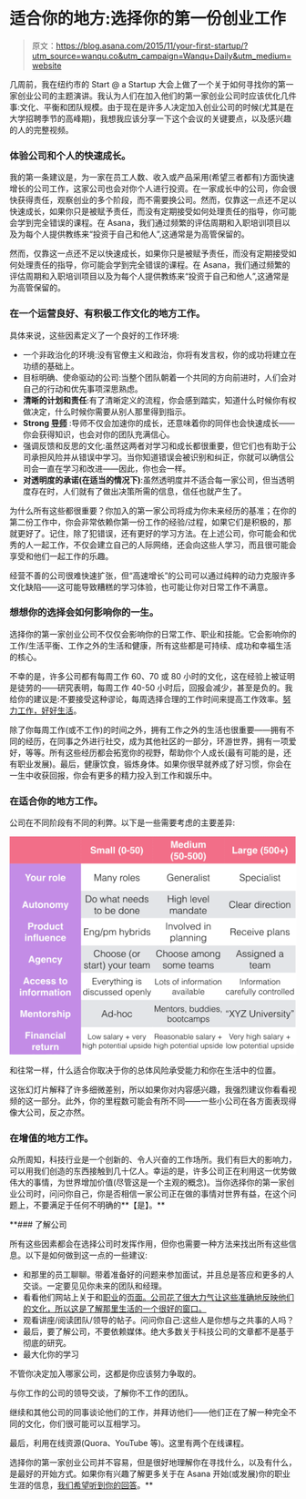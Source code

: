 # 适合你的地方:选择你的第一份创业工作

> 原文：<https://blog.asana.com/2015/11/your-first-startup/?utm_source=wanqu.co&utm_campaign=Wanqu+Daily&utm_medium=website>

几周前，我在纽约市的 Start @ a Startup 大会上做了一个关于如何寻找你的第一家创业公司的主题演讲。我认为人们在加入他们的第一家创业公司时应该优化几件事:文化、平衡和团队规模。由于现在是许多人决定加入创业公司的时候(尤其是在大学招聘季节的高峰期)，我想我应该分享一下这个会议的关键要点，以及感兴趣的人的完整视频。

### 体验公司和个人的快速成长。

我的第一条建议是，为一家在员工人数、收入或产品采用(希望三者都有)方面快速增长的公司工作，这家公司也会对你个人进行投资。在一家成长中的公司，你会很快获得责任，观察创业的多个阶段，而不需要换公司。然而，仅靠这一点还不足以快速成长，如果你只是被赋予责任，而没有定期接受如何处理责任的指导，你可能会学到完全错误的课程。在 Asana，我们通过频繁的评估周期和入职培训项目以及为每个人提供教练来“投资于自己和他人”,这通常是为高管保留的。

然而，仅靠这一点还不足以快速成长，如果你只是被赋予责任，而没有定期接受如何处理责任的指导，你可能会学到完全错误的课程。在 Asana，我们通过频繁的评估周期和入职培训项目以及为每个人提供教练来“投资于自己和他人”,这通常是为高管保留的。

### 在一个运营良好、有积极工作文化的地方工作。

具体来说，这些因素定义了一个良好的工作环境:

*   一个非政治化的环境:没有官僚主义和政治，你将有发言权，你的成功将建立在功绩的基础上。
*   目标明确、使命驱动的公司:当整个团队朝着一个共同的方向前进时，人们会对自己的行动和优先事项深思熟虑。
*   **清晰的计划和责任**:有了清晰定义的流程，你会感到踏实，知道什么时候你有权做决定，什么时候你需要从别人那里得到指示。
*   **Strong [导师](https://blog.asana.com/2015/09/engineering-mentorship-at-asana/)** :导师不仅会加速你的成长，还意味着你的同伴也会快速成长——你会获得知识，也会对你的团队充满信心。
*   强调反馈和反思的文化:虽然这两者对学习和成长都很重要，但它们也有助于公司承担风险并从错误中学习。当你知道错误会被识别和纠正，你就可以确信公司会一直在学习和改进——因此，你也会一样。
*   **对透明度的承诺(在适当的情况下)**:虽然透明度并不适合每一家公司，但当透明度存在时，人们就有了做出决策所需的信息，信任也就产生了。

为什么所有这些都很重要？你加入的第一家公司将成为你未来经历的基准；在你的第二份工作中，你会非常依赖你第一份工作的经验/过程，如果它们是积极的，那就更好了。记住，除了犯错误，还有更好的学习方法。在上述公司，你可能会和优秀的人一起工作，不仅会建立自己的人际网络，还会向这些人学习，而且很可能会享受和他们一起工作的乐趣。

经营不善的公司很难快速扩张，但“高速增长”的公司可以通过纯粹的动力克服许多文化缺陷——这可能导致糟糕的学习体验，也可能让你对日常工作不满意。

### 想想你的选择会如何影响你的一生。

选择你的第一家创业公司不仅仅会影响你的日常工作、职业和技能。它会影响你的工作/生活平衡、工作之外的生活和健康，所有这些都是可持续、成功和幸福生活的核心。

不幸的是，许多公司都有每周工作 60、70 或 80 小时的文化，这在经验上被证明是徒劳的——研究表明，每周工作 40-50 小时后，回报会减少，甚至是负的。我给你的建议是:不要接受这种谬论，每周选择合理的工作时间来提高工作效率。[努力工作，好好生活](https://medium.com/life-learning/work-hard-live-well-ead679cb506d)。

除了你每周工作(或不工作)的时间之外，拥有工作之外的生活也很重要——拥有不同的经历，在同事之外进行社交，成为其他社区的一部分，环游世界，拥有一项爱好，等等。所有这些经历都会拓宽你的视野，帮助你个人成长(最有可能的是，还有职业发展)。最后，健康饮食，锻炼身体。如果你很早就养成了好习惯，你会在一生中收获回报，你会有更多的精力投入到工作和娱乐中。

### 在适合你的地方工作。

公司在不同阶段有不同的利弊。以下是一些需要考虑的主要差异:

![Screen Shot 2015-11-11 at 6.17.47 PM](img/593ef399603cc70948882bc14990b09e.png)

和往常一样，什么适合你取决于你的总体风险承受能力和你在生活中的位置。

这张幻灯片解释了许多细微差别，所以如果你对内容感兴趣，我强烈建议你看看视频的这一部分。此外，你的里程数可能会有所不同——一些小公司在各方面表现得像大公司，反之亦然。

### 在增值的地方工作。

众所周知，科技行业是一个创新的、令人兴奋的工作场所。我们有巨大的影响力，可以用我们创造的东西接触到几十亿人。幸运的是，许多公司正在利用这一优势做伟大的事情，为世界增加价值(尽管这是一个主观的概念)。当你选择你的第一家创业公司时，问问你自己，你是否相信一家公司正在做的事情对世界有益，在这个问题上，不要满足于任何不明确的**【是】。**

 **### 了解公司

所有这些因素都会在选择公司时发挥作用，但你也需要一种方法来找出所有这些信息。以下是如何做到这一点的一些建议:

*   和那里的员工聊聊。带着准备好的问题来参加面试，并且总是答应和更多的人交谈。一定要见见你未来的团队和经理。
*   看看他们网站上关于和[职业](https://asana.com/jobs)的[页面。公司花了很大力气让这些准确地反映他们的文化，所以这是了解那里生活的一个很好的窗口。](https://asana.com/company)
*   观看讲座/阅读团队/领导的帖子。问问你自己:这些人是你想与之共事的人吗？
*   最后，要了解公司，不要依赖媒体。绝大多数关于科技公司的文章都不是基于彻底的研究。
*   最大化你的学习

不管你决定加入哪家公司，这都是你应该努力争取的。

与你工作的公司的领导交谈，了解你不工作的团队。

继续和其他公司的同事谈论他们的工作，并拜访他们——他们正在了解一种完全不同的文化，你们很可能可以互相学习。

最后，利用在线资源(Quora、YouTube 等)。这里有两个在线课程。

选择你的第一家创业公司并不容易，但是很好地理解你在寻找什么，以及有什么，是最好的开始方式。如果你有兴趣了解更多关于在 Asana 开始(或发展)你的职业生涯的信息，[我们希望听到你的回答](https://asana.com/jobs)。**